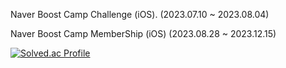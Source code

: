 

Naver Boost Camp Challenge (iOS). (2023.07.10 ~ 2023.08.04)

Naver Boost Camp MemberShip (iOS) (2023.08.28 ~ 2023.12.15)

[![Solved.ac Profile](http://mazassumnida.wtf/api/v2/generate_badge?boj=anwlro0212)](https://solved.ac/anwlro0212/)
